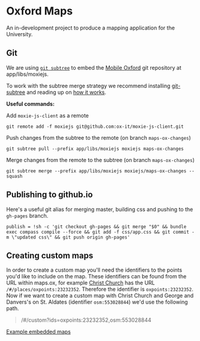 Oxford Maps
===========

An in-development project to produce a mapping application for the University.

Git
---

We are using [`git subtree`](https://github.com/git/git/blob/master/contrib/subtree/git-subtree.txt)
to embed the [Mobile Oxford](https://github.com/ox-it/moxie-js-client) git repository at
app/libs/moxiejs.

To work with the subtree merge strategy we recommend installing
[git-subtree](https://github.com/git/git/blob/master/contrib/subtree/git-subtree.txt) and reading up
on [how it works](http://blogs.atlassian.com/2013/05/alternatives-to-git-submodule-git-subtree/).

**Useful commands:**

Add `moxie-js-client` as a remote

    git remote add -f moxiejs git@github.com:ox-it/moxie-js-client.git

Push changes from the subtree to the remote (on branch `maps-ox-changes`)

    git subtree pull --prefix app/libs/moxiejs moxiejs maps-ox-changes

Merge changes from the remote to the subtree (on branch `maps-ox-changes`)

    git subtree merge --prefix app/libs/moxiejs moxiejs/maps-ox-changes --squash


Publishing to github.io
-----------------------

Here's a useful git alias for merging master, building css and pushing to the `gh-pages` branch.

    publish = !sh -c 'git checkout gh-pages && git merge "$0" && bundle exec compass compile --force && git add -f css/app.css && git commit -m \"updated css\" && git push origin gh-pages'


Creating custom maps
--------------------

In order to create a custom map you'll need the identifiers to the points you'd like to include on the map. These identifiers can be found from the URL within maps.ox, for example [Christ Church](http://ox-it.github.io/maps.ox/#/places/oxpoints:23232352) has the URL `/#/places/oxpoints:23232352`. Therefore the identifier is `oxpoints:23232352`. Now if we want to create a custom map with Christ Church and George and Danvers's on St. Aldates (identifier `osm:553028844`) we'd use the following path.

> /#/custom?ids=oxpoints:23232352,osm:553028844

[Example embedded maps](examples/custom.html)
